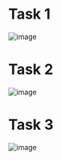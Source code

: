 # Task 1
![image](https://github.com/user-attachments/assets/9bf19ba0-98de-43ed-b031-3e9056e26bcb)
# Task 2
![image](https://github.com/user-attachments/assets/953d8af6-ddfe-4eae-9f80-0f12dd8b6e66)
# Task 3
![image](https://github.com/user-attachments/assets/7d479145-9aa2-4621-bab7-cd6512db6fe7)
